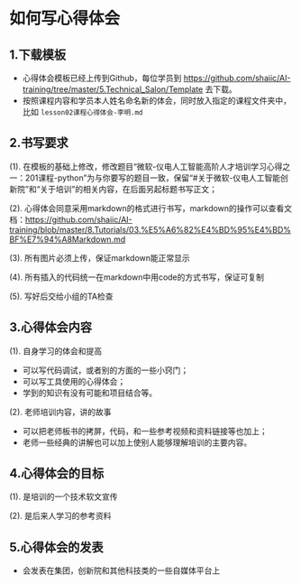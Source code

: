 # 如何写心得体会
## 1.下载模板
- 心得体会模板已经上传到Github，每位学员到 https://github.com/shaiic/AI-training/tree/master/5.Technical_Salon/Template 去下载。
- 按照课程内容和学员本人姓名命名新的体会，同时放入指定的课程文件夹中，比如 `lesson02课程心得体会-李明.md`
## 2.书写要求

(1). 在模板的基础上修改，修改题目“微软-仪电人工智能高阶人才培训学习心得之一：201课程-python”为与你要写的题目一致，保留“#关于微软-仪电人工智能创新院”和“关于培训”的相关内容，在后面另起标题书写正文；

(2). 心得体会同意采用markdown的格式进行书写，markdown的操作可以查看文档：https://github.com/shaiic/AI-training/blob/master/8.Tutorials/03.%E5%A6%82%E4%BD%95%E4%BD%BF%E7%94%A8Markdown.md 

(3). 所有图片必须上传，保证markdown能正常显示

(4). 所有插入的代码统一在markdown中用code的方式书写，保证可复制

(5). 写好后交给小组的TA检查

## 3.心得体会内容

(1). 自身学习的体会和提高
	
- 可以写代码调试，或者别的方面的一些小窍门；
- 可以写工具使用的心得体会；
- 学到的知识有没有可能和项目结合等。

(2). 老师培训内容，讲的故事

- 可以把老师板书的拷屏，代码，和一些参考视频和资料链接等也加上；
- 老师一些经典的讲解也可以加上使别人能够理解培训的主要内容。

## 4.心得体会的目标

(1). 是培训的一个技术软文宣传

(2). 是后来人学习的参考资料

## 5.心得体会的发表

- 会发表在集团，创新院和其他科技类的一些自媒体平台上
